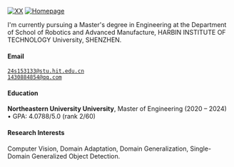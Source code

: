 
[![XX](https://img.shields.io/badge/XX-github-blue?logo=github)](https://github.com/XX)
[![Homepage](https://img.shields.io/badge/XX-github-blue?logo=github)](https://hshsgithub.github.io)

I'm currently pursuing a Master's degree in Engineering at the Department of School of Robotics and Advanced Manufacture, HARBIN INSTITUTE OF TECHNOLOGY University, SHENZHEN.

#### Email  
<code>24s153133@stu.hit.edu.cn</code>  
<code>1430884854@qq.com</code>

#### Education  
**Northeastern University University**, Master of Engineering (2020 – 2024)  
• GPA: 4.0788/5.0 (rank 2/60)

#### Research Interests  
Computer Vision, Domain Adaptation, Domain Generalization, Single-Domain Generalized Object Detection.
